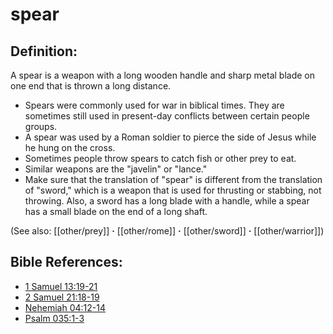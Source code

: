 # spear #

## Definition: ##

A spear is a weapon with a long wooden handle and sharp metal blade on one end that is thrown a long distance.

* Spears were commonly used for war in biblical times. They are sometimes still used in present-day conflicts between certain people groups.
* A spear was used by a Roman soldier to pierce the side of Jesus while he hung on the cross.
* Sometimes people throw spears to catch fish or other prey to eat.
* Similar weapons are the "javelin" or "lance."
* Make sure that the translation of "spear" is different from the translation of "sword," which is a weapon that is used for thrusting or stabbing, not throwing. Also, a sword has a long blade with a handle, while a spear has a small blade on the end of a long shaft.

(See also: [[other/prey]] **·** [[other/rome]] **·** [[other/sword]] **·** [[other/warrior]])

## Bible References: ##

* [1 Samuel 13:19-21](en/tn/1sa/help/13/19)
* [2 Samuel 21:18-19](en/tn/2sa/help/21/18)
* [Nehemiah 04:12-14](en/tn/neh/help/04/12)
* [Psalm 035:1-3](en/tn/psa/help/35/01)